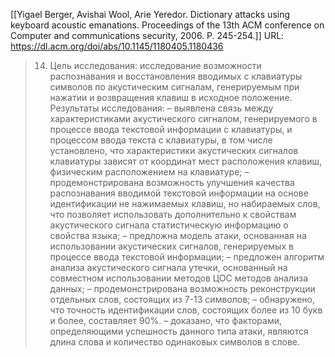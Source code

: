 [[Yigael Berger, Avishai Wool, Arie Yeredor. Dictionary attacks using keyboard acoustic emanations. Proceedings of the 13th ACM conference on Computer and communications security, 2006. Р. 245-254.]]
URL: https://dl.acm.org/doi/abs/10.1145/1180405.1180436

>14. Цель исследования: 
>исследование возможности распознавания и восстановления вводимых с клавиатуры символов по акустическим сигналам, генерируемым при нажатии и возвращения клавиш в исходное положение. 
>Результаты исследования: 
>– выявлена связь между характеристиками акустического сигналом, генерируемого в процессе ввода текстовой информации с клавиатуры, и процессом ввода текста с клавиатуры, в том числе установлено, что характеристики акустических сигналов клавиатуры зависят от координат мест расположения клавиш, физическим расположением на клавиатуре; 
>– продемонстрирована возможность улучшения качества распознавания вводимой текстовой информации на основе идентификации не нажимаемых клавиш, но набираемых слов, что позволяет использовать дополнительно к свойствам акустического сигнала статистическую информацию о свойства языка; 
>– предложна модель атаки, основанная на использовании акустических сигналов, генерируемых в процессе ввода текстовой информации; 
>– предложен алгоритм анализа акустического сигнала утечки, основанный на совместном использовании методов ЦОС методов анализа данных; 
>– продемонстрирована возможность реконструкции отдельных слов, состоящих из 7-13 символов; 
>– обнаружено, что точность идентификации слов, состоящих более из 10 букв и более, составляет 90%. 
>– доказано, что факторами, определяющими успешность данного типа атаки, являются длина слова и количество одинаковых символов в слове.